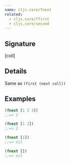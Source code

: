 ```yaml
---
name: cljs.core/fnext
related:
  - cljs.core/ffirst
  - cljs.core/second
---
```


## Signature
[coll]


## Details

Same as `(first (next coll))`


## Examples

```clj
(fnext [1 2 3])
;;=> 2

(fnext [1 2])
;;=> 2

(fnext [1])
;;=> nil

(fnext [])
;;=> nil
```